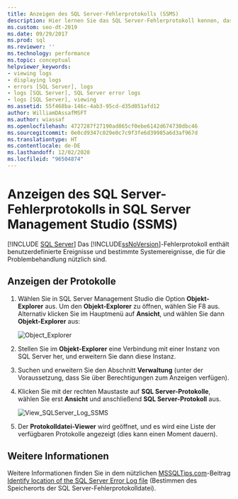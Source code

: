 ```yaml
---
title: Anzeigen des SQL Server-Fehlerprotokolls (SSMS)
description: Hier lernen Sie das SQL Server-Fehlerprotokoll kennen, das benutzerdefinierte Ereignisse und bestimmte Systemereignisse enthält, die für die Problembehandlung nützlich sind.
ms.custom: seo-dt-2019
ms.date: 09/29/2017
ms.prod: sql
ms.reviewer: ''
ms.technology: performance
ms.topic: conceptual
helpviewer_keywords:
- viewing logs
- displaying logs
- errors [SQL Server], logs
- logs [SQL Server], SQL Server error logs
- logs [SQL Server], viewing
ms.assetid: 55f468ba-146c-4ab3-95cd-d35d051afd12
author: WilliamDAssafMSFT
ms.author: wiassaf
ms.openlocfilehash: 4727287f27190ad865cf0ebe6142d674730dbc46
ms.sourcegitcommit: 0e0cd9347c029e0c7c9f3fe6d39985a6d3af967d
ms.translationtype: HT
ms.contentlocale: de-DE
ms.lasthandoff: 12/02/2020
ms.locfileid: "96504874"
---
```

# <a name="view-the-sql-server-error-log-in-sql-server-management-studio-ssms"></a>Anzeigen des SQL Server-Fehlerprotokolls in SQL Server Management Studio (SSMS)

 [!INCLUDE [SQL Server](../../includes/applies-to-version/sqlserver.md)]
Das [!INCLUDE[ssNoVersion](../../includes/ssnoversion-md.md)]-Fehlerprotokoll enthält benutzerdefinierte Ereignisse und bestimmte Systemereignisse, die für die Problembehandlung nützlich sind. 

## <a name="view-the-logs"></a>Anzeigen der Protokolle

1. Wählen Sie in SQL Server Management Studio die Option **Objekt-Explorer** aus. Um den **Objekt-Explorer** zu öffnen, wählen Sie F8 aus. Alternativ klicken Sie im Hauptmenü auf **Ansicht**, und wählen Sie dann **Objekt-Explorer** aus:
    
    ![Object_Explorer](../../relational-databases/performance/media/object-explorer.png) 

2. Stellen Sie im **Objekt-Explorer** eine Verbindung mit einer Instanz von SQL Server her, und erweitern Sie dann diese Instanz.
  
3. Suchen und erweitern Sie den Abschnitt **Verwaltung** (unter der Voraussetzung, dass Sie über Berechtigungen zum Anzeigen verfügen).

4. Klicken Sie mit der rechten Maustaste auf **SQL Server-Protokolle**, wählen Sie erst **Ansicht** und anschließend **SQL Server-Protokoll** aus.

    ![View_SQLServer_Log_SSMS](../../relational-databases/performance/media/view-sqlserver-log-ssms.png) 
 
5. Der **Protokolldatei-Viewer** wird geöffnet, und es wird eine Liste der verfügbaren Protokolle angezeigt (dies kann einen Moment dauern).

  ## <a name="see-also"></a>Weitere Informationen
  Weitere Informationen finden Sie in dem nützlichen [MSSQLTips.com](https://www.mssqltips.com/)-Beitrag [Identify location of the SQL Server Error Log file](https://www.mssqltips.com/sqlservertip/2506/identify-location-of-the-sql-server-error-log-file/) (Bestimmen des Speicherorts der SQL Server-Fehlerprotokolldatei).


